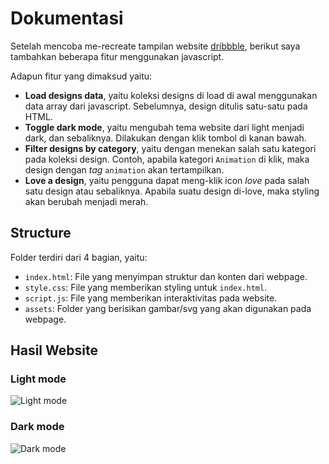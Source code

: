 # Dokumentasi

Setelah mencoba me-recreate tampilan website [dribbble](https://dribbble.com/), berikut saya tambahkan beberapa fitur menggunakan javascript.

Adapun fitur yang dimaksud yaitu:

- **Load designs data**, yaitu koleksi designs di load di awal menggunakan data array dari javascript. Sebelumnya, design ditulis satu-satu pada HTML.
- **Toggle dark mode**, yaitu mengubah tema website dari light menjadi dark, dan sebaliknya. Dilakukan dengan klik tombol di kanan bawah.
- **Filter designs by category**, yaitu dengan menekan salah satu kategori pada koleksi design. Contoh, apabila kategori `Animation` di klik, maka design dengan *tag* `animation` akan tertampilkan.
- **Love a design**, yaitu pengguna dapat meng-klik icon *love* pada salah satu design atau sebaliknya. Apabila suatu design di-love, maka styling akan berubah menjadi merah.

## Structure

Folder terdiri dari 4 bagian, yaitu:

- `index.html`: File yang menyimpan struktur dan konten dari webpage.
- `style.css`: File yang memberikan styling untuk `index.html`.
- `script.js`: File yang memberikan interaktivitas pada website.
- `assets`: Folder yang berisikan gambar/svg yang akan digunakan pada webpage.

## Hasil Website

### Light mode

![Light mode](./screenshot_hasil/hasil_tampilan_light_mode.png)

### Dark mode

![Dark mode](./screenshot_hasil/hasil_tampilan_dark_mode.png)

